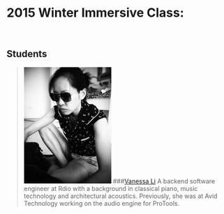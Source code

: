 # 2015 Winter Immersive Class:

<br>

## Students

> ![](img/vl.jpg)
###[Vanessa Li](https://github.com/devanessa) 
A backend software engineer at Rdio with a background in classical piano, music technology and architectural acoustics. Previously, she was at Avid Technology working on the audio engine for ProTools. 
